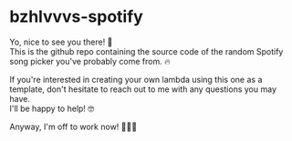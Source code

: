 # bzhlvvvs-spotify 

Yo, nice to see you there! 👋  
This is the github repo containing the source code of the random Spotify song picker you've probably come from. 🔥

If you're interested in creating your own lambda using this one as a template, don't hesitate to reach out to me with any questions you may have.   
I'll be happy to help! 🤓

Anyway, I'm off to work now! 🌴🔨🥥